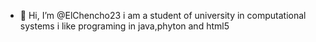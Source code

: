 - 👋 Hi, I’m @ElChencho23
i am a student of university in computational systems
i like programing in java,phyton and html5

<!---
ElChencho23/ElChencho23 is a ✨ special ✨ repository because its `README.md` (this file) appears on your GitHub profile.
You can click the Preview link to take a look at your changes.
--->
